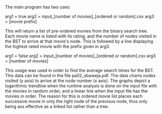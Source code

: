 The main program has two uses: 

arg1 = true arg2 = input_[number of movies]_[ordered or random].csv arg3 = [movie prefix]

This will return a list of pre-ordered movies from the binary search tree. Each movie name is listed with
its rating, and the number of nodes visited in the BST to arrive at that movie's node. This is followed by
a line displaying the highest rated movie with the prefix given in arg3.

arg1 = false arg2 = input_[number of movies]_[ordered or random].csv arg3 = [number of movies]

This usage was used in order to find the average search times for the BST. This data can be found in the 
file pa02_sbaweja.pdf. The data charts nodes visited (y axis) to arrive at the node number (x axis). The graphs 
depict a logarithmic trendline when the runtime analysis is done on the input file with the movies in random 
order, and a linear line when the input file has the movies in order. The reason for this is ordered movie list 
places each successive movie in only the right node of the previous node, thus only being ass effective as a 
linked list rather than a tree. 
